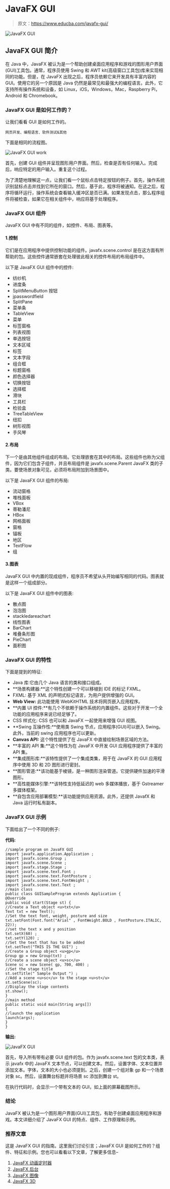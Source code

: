 # JavaFX GUI

> 原文：<https://www.educba.com/javafx-gui/>

![JavaFX GUI](img/75bebfcfb48854f79028f74f2493771f.png)



## JavaFX GUI 简介

在 Java 中，JavaFX 被认为是一个帮助创建桌面应用程序和游戏的图形用户界面(GUI)工具包。通常，程序员使用 Swing 和 AWT kit(高级窗口工具包)库来实现相同的功能。但是，在 JavaFX 出现之后，程序员依赖它来开发具有丰富内容的 GUI。使用它的另一个原因是 Java 仍然是最常见和最强大的编程语言。此外，它支持所有操作系统和设备，如 Linux，iOS，Windows，Mac，Raspberry Pi，Android 和 Chromebook。

### JavaFX GUI 是如何工作的？

让我们看看 GUI 是如何工作的。

<small>网页开发、编程语言、软件测试&其他</small>

下面是相同的流程图。

![JavaFX GUI work](img/afd4975d7fc278274d46e5a9e2368e97.png)



首先，创建 GUI 组件并呈现图形用户界面。然后，检查是否有任何输入。完成后，响应特定的用户输入。重复这个过程。

为了清楚地理解这一点，让我们看一个鼠标点击特定按钮的例子。首先，操作系统识别鼠标点击并找到它所在的窗口。然后，基于此，程序将被通知。在这之后，程序将循环运行，操作系统会查看输入缓冲区是否已满。如果发现点击，那么程序组件将被检查，如果它在相关组件中，响应将基于处理程序。

### JavaFX GUI 组件

JavaFX GUI 中有不同的组件，如控件、布局、图表等。

#### 1.控制

它们是在应用程序中提供控制功能的组件。javafx.scene.control 是在这方面有所帮助的包。这些控件通常嵌套在处理彼此相关的控件布局的布局组件中。

以下是 JavaFX GUI 组件中的控件:

*   纺纱机
*   进度条
*   SplitMenuButton 按钮
*   jpasswordfield
*   SplitPane
*   菜单条
*   TableView
*   菜单
*   标签窗格
*   列表视图
*   单选按钮
*   文本区域
*   标签
*   文本字段
*   组合框
*   标题窗格
*   颜色选择器
*   切换按钮
*   选择框
*   滑块
*   工具栏
*   检验盒
*   TreeTableView
*   纽扣
*   树形视图
*   手风琴

#### 2.布局

下一个是由其他组件组成的布局。它处理嵌套在其中的布局。这些组件也称为父组件，因为它们包含子组件，并且布局组件是 javafx.scene.Parent JavaFX 类的子类。要使场景对象可见，必须将布局附加到场景图中。

以下是 JavaFX GUI 组件的布局:

*   流动窗格
*   堆栈面板
*   VBox
*   蒂勒潘尼
*   HBox
*   网格面板
*   窗格
*   锚板
*   地区
*   TextFlow
*   组

#### 3.图表

JavaFX GUI 中内置的现成组件，程序员不希望从头开始编写相同的代码。图表就是这样一个组成部分。

以下是 JavaFX GUI 组件中的图表:

*   散点图
*   泡泡图
*   stackledareachart
*   线性图表
*   BarChart
*   堆叠条形图
*   PieChart
*   面积图

### JavaFX GUI 的特性

下面是提到的特征:

*   Java 库:它由几个 Java 语言的类和接口组成。
*   **场景构建器:**这个特性创建一个可以移植到 IDE 的标记 FXML。
*   FXML: 基于 XML 的声明式标记语言，为用户提供增强的 GUI。
*   **Web View:** 此功能使用 WebKitHTML 技术将网页嵌入应用程序。
*   **内置 UI 控件:**有几个不依赖于操作系统的内置组件。这些对于开发一个全功能的应用程序来说已经足够了。
*   CSS 样式化: CSS 也可以和 JavaFX 一起使用来增强 GUI 视图。
*   **Swing 互操作性:**使用类 Swing 节点，应用程序(GUI)可以嵌入 Swing。此外，当前的 swing 应用程序也可以更新。
*   **Canvas API:** 这个特性提供了在 JavaFX 中直接绘制场景区域的方法。
*   **丰富的 API 集:**这个特性为在 JavaFX 中开发 GUI 应用程序提供了丰富的 API 集。
*   **集成图形库:**该特性提供了一个集成类集，用于在 JavaFX 的 GUI 应用程序中使用 3D 和 2D 图形进行密封。
*   **图形管道:**该功能基于棱镜，是一种图形渲染管道。它提供硬件加速的平滑图形。
*   **高性能媒体引擎:**该特性支持低延迟的 web 多媒体播放，基于 Gstreamer 多媒体框架。
*   **自包含应用部署模型:**该功能提供应用资源。此外，还提供 JavafX 和 Java 运行时私有副本。

### JavaFX GUI 示例

下面给出了一个不同的例子:

**代码:**

```
//sample program on JavaFX GUI
import javafx.application.Application ;
import javafx.scene.Group ;
import javafx.scene.Scene ;
import javafx.stage.Stage ;
import javafx.scene.text.Font ;
import javafx.scene.text.FontPosture ;
import javafx.scene.text.FontWeight ;
import javafx.scene.text.Text ;
//main class
public class GUISampleProgram extends Application {
@Override
public void start(Stage st) {
//Create a Text object <u>txt</u>
Text txt = new Text();
//Set the text font, weight, posture and size
txt.setFont(Font.font("Arial" , FontWeight.BOLD , FontPosture.ITALIC, 22));
//set the text x and y position
txt.setX(60) ;
txt.setY(120) ;
//Set the text that has to be added
txt.setText("THIS IS THE GUI") ;
//Create a Group object <u>gp</u>
Group gp = new Group(txt) ;
//Create a scene object <u>sc</u>
Scene sc = new Scene( gp, 700, 400) ;
//Set the stage title
st.setTitle(" Sample Output ") ;
//Add a scene <u>sc</u> to the stage <u>st</u>
st.setScene(sc);
//Display the stage contents
st.show();
}
//main method
public static void main(String args[])
{
//launch the application
launch(args);
}
}
```

**输出:**

![JavaFX GUI](img/0fcc8ef7aceab45deed33c9b2caa2064.png)



首先，导入所有带有必要 GUI 组件的包。作为 javafx.scene.text 包的文本类，表示 javafx 中的 JavaFX 文本节点，可以创建文本。然后，设置字体、文本位置并添加文本。字体，文本的大小也必须提到。之后，创建一个组对象 gp 和一个场景对象 sc。然后，设置舞台标题并将场景 sc 添加到舞台 st。

在执行代码时，会显示一个带有文本的 GUI，如上面的屏幕截图所示。

### 结论

JavaFX 被认为是一个图形用户界面(GUI)工具包，有助于创建桌面应用程序和游戏。本文详细介绍了 JavaFX GUI 的特点、组件、工作原理和示例。

### 推荐文章

这是 JavaFX GUI 的指南。这里我们讨论引言；JavaFX GUI 是如何工作的？组件、特征和示例。您也可以看看以下文章，了解更多信息–

1.  [JavaFX 动画定时器](https://www.educba.com/javafx-animationtimer/)
2.  [JavaFX 后台](https://www.educba.com/javafx-background/)
3.  [JavaFX 图像](https://www.educba.com/javafx-image/)
4.  [JavaFX 3D](https://www.educba.com/javafx-3d/)





